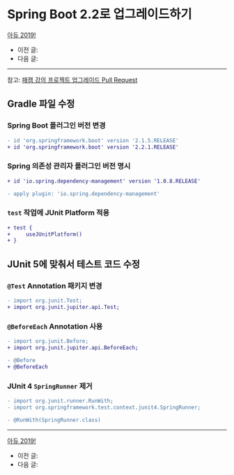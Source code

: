 # Spring Boot 2.2로 업그레이드하기

[아듀 2019!](https://adieu2019.ahastudio.com/)

- 이전 글:
- 다음 글:

---

참고: [패캠 강의 프로젝트 업그레이드 Pull Request](http://j.mp/2Yfc6ZW)

## Gradle 파일 수정

### Spring Boot 플러그인 버전 변경

```diff
- id 'org.springframework.boot' version '2.1.5.RELEASE'
+ id 'org.springframework.boot' version '2.2.1.RELEASE'
```

### Spring 의존성 관리자 플러그인 버전 명시

```diff
+ id 'io.spring.dependency-management' version '1.0.8.RELEASE'
```

```diff
- apply plugin: 'io.spring.dependency-management'
```

### `test` 작업에 JUnit Platform 적용

```diff
+ test {
+     useJUnitPlatform()
+ }
```

## JUnit 5에 맞춰서 테스트 코드 수정

### `@Test` Annotation 패키지 변경

```diff
- import org.junit.Test;
+ import org.junit.jupiter.api.Test;
```

### `@BeforeEach` Annotation 사용

```diff
- import org.junit.Before;
+ import org.junit.jupiter.api.BeforeEach;
```

```diff
- @Before
+ @BeforeEach
```

### JUnit 4 `SpringRunner` 제거

```diff
- import org.junit.runner.RunWith;
- import org.springframework.test.context.junit4.SpringRunner;
```

```diff
- @RunWith(SpringRunner.class)
```

---

[아듀 2019!](https://adieu2019.ahastudio.com/)

- 이전 글:
- 다음 글:
